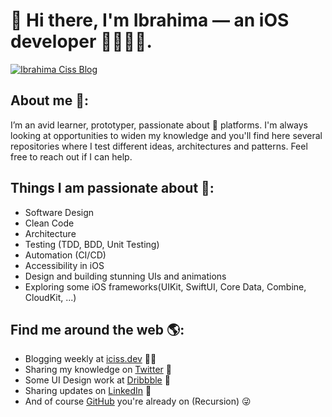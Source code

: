 # 👋 Hi there, I'm Ibrahima — an iOS developer 📱👨🏾‍💻.

[![Ibrahima Ciss Blog](https://iciss.dev/img/meta/home.png)](https://iciss.dev)

## About me 🤔:
I’m an avid learner, prototyper, passionate about  platforms.
I'm always looking at opportunities to widen my knowledge and you'll find here several repositories where I test different ideas, architectures and patterns.
Feel free to reach out if I can help.

## Things I am passionate about 🤗:
- Software Design
- Clean Code
- Architecture
- Testing (TDD, BDD, Unit Testing)
- Automation (CI/CD)
- Accessibility in iOS
- Design and building stunning UIs and animations
- Exploring some iOS frameworks(UIKit, SwiftUI, Core Data, Combine, CloudKit, ...)

## Find me around the web 🌎:
- Blogging weekly at [iciss.dev](https://www.iciss.dev) ✍🏾
- Sharing my knowledge on [Twitter](https://www.twitter.com/bionik6) 💬
- Some UI Design work at [Dribbble](https://dribbble.com/Bionik6) 🎨
- Sharing updates on [LinkedIn](https://www.linkedin.com/in/bionik6/) 💼
- And of course [GitHub](https://github.com/Bionik6) you're already on (Recursion) 😜
